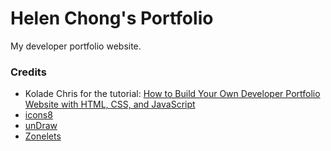# Helen Chong's Portfolio

My developer portfolio website.

### Credits

- Kolade Chris for the tutorial: [How to Build Your Own Developer Portfolio Website with HTML, CSS, and JavaScript](https://www.freecodecamp.org/news/how-to-build-a-developer-portfolio-website/)
- [icons8](https://icons8.com/)
- [unDraw](https://undraw.co/)
- [Zonelets](https://zonelets.net/)